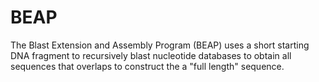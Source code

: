 # BEAP

The Blast Extension and Assembly Program (BEAP) uses a short starting DNA fragment to recursively blast nucleotide databases to obtain all sequences that overlaps to construct the a "full length" sequence.
